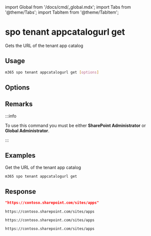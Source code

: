 <!-- DISCLAIMER: All secrets, passwords, and sensitive values in this document are examples only and not real credentials. -->
import Global from '/docs/cmd/_global.mdx';
import Tabs from '@theme/Tabs';
import TabItem from '@theme/TabItem';

# spo tenant appcatalogurl get

Gets the URL of the tenant app catalog

## Usage

```sh
m365 spo tenant appcatalogurl get [options]
```

## Options

<Global />

## Remarks

:::info

To use this command you must be either **SharePoint Administrator** or **Global Administrator**.

:::

## Examples

Get the URL of the tenant app catalog

```sh
m365 spo tenant appcatalogurl get
```

## Response

<Tabs>
  <TabItem value="JSON">

  ```json
  "https://contoso.sharepoint.com/sites/apps"
  ```

  </TabItem>
  <TabItem value="Text">

  ```text
  https://contoso.sharepoint.com/sites/apps
  ```

  </TabItem>
  <TabItem value="CSV">

  ```csv
  https://contoso.sharepoint.com/sites/apps
  ```

  </TabItem>
  <TabItem value="Markdown">

  ```md
  https://contoso.sharepoint.com/sites/apps
  ```

  </TabItem>
</Tabs>
